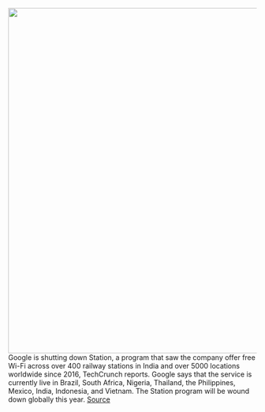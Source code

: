 <img src='https://cdn.vox-cdn.com/thumbor/K4hzhCNCeua7aPbOBhsRfoUISh0=/0x0:1206x804/1200x800/filters:focal(507x306:699x498)/cdn.vox-cdn.com/uploads/chorus_image/image/66324078/msedge_N4JBt1uUPK.0.png' width='700px' /><br/>
Google is shutting down Station, a program that saw the company offer free Wi-Fi across over 400 railway stations in India and over 5000 locations worldwide since 2016, TechCrunch reports. Google says that the service is currently live in Brazil, South Africa, Nigeria, Thailand, the Philippines, Mexico, India, Indonesia, and Vietnam. The Station program will be wound down globally this year.
<a href='https://www.theverge.com/2020/2/17/21140698/google-station-discontinued-free-wifi-india-south-africa-railway-stations'> Source <a/>